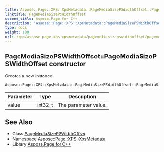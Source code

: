 ```yaml
---
title: Aspose::Page::XPS::XpsMetadata::PageMediaSizePSWidthOffset::PageMediaSizePSWidthOffset constructor
linktitle: PageMediaSizePSWidthOffset
second_title: Aspose.Page for C++
description: 'Aspose::Page::XPS::XpsMetadata::PageMediaSizePSWidthOffset::PageMediaSizePSWidthOffset constructor. Creates a new instance in C++.'
type: docs
weight: 100
url: /cpp/aspose.page.xps.xpsmetadata/pagemediasizepswidthoffset/pagemediasizepswidthoffset/
---
```

## PageMediaSizePSWidthOffset::PageMediaSizePSWidthOffset constructor


Creates a new instance.

```cpp
Aspose::Page::XPS::XpsMetadata::PageMediaSizePSWidthOffset::PageMediaSizePSWidthOffset(int32_t value)
```


| Parameter | Type | Description |
| --- | --- | --- |
| value | int32_t | The parameter value. |

## See Also

* Class [PageMediaSizePSWidthOffset](../)
* Namespace [Aspose::Page::XPS::XpsMetadata](../../)
* Library [Aspose.Page for C++](../../../)
